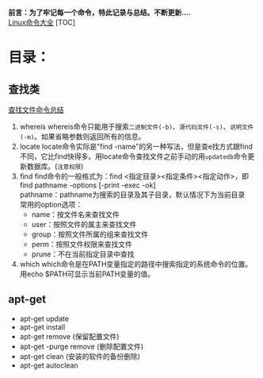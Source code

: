 **前言：为了牢记每一个命令，特此记录与总结。不断更新....**  
[Linux命令大全](http://man.linuxde.net/rm)
[TOC]

# 目录：
## 查找类
[查找文件命令总结](http://blog.csdn.net/jessica1201/article/details/8139249)
1. whereis
    whereis命令只能用于搜索`二进制文件(-b)`、`源代码文件(-s)`、`说明文件(-m)`。如果省略参数则返回所有的信息。   
2. locate
    locate命令实际是"find -name"的另一种写法，但是查e找方式跟find不同，它比find快得多。用locate命令查找文件之前手动的用`updatedb`命令更新数据库。(`注意权限`)  
3. find
    find命令的一般格式为：find <指定目录><指定条件><指定动作>，即find pathname -options [-print -exec -ok]  
    pathname：pathname为搜索的目录及其子目录，默认情况下为当前目录  
    常用的option选项：  
      - name：按文件名来查找文件  
      - user：按照文件的属主来查找文件  
      - group：按照文件所属的组来查找文件  
      - perm：按照文件权限来查找文件  
      - prune：不在当前指定目录中查找  
4. which
    which命令是在PATH变量指定的路径中搜索指定的系统命令的位置。用echo $PATH可显示当前PATH变量的值。

## apt-get
* apt-get update
* apt-get install
* apt-get remove (保留配置文件)
* apt-get -purge remove (删除配置文件)
* apt-get clean (安装的软件的备份删除)
* apt-get autoclean 